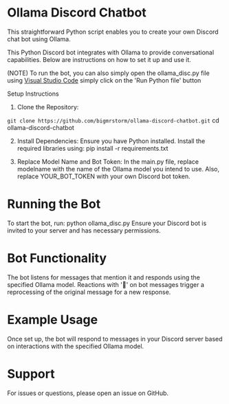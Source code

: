 # Ollama Discord Chatbot
This straightforward Python script enables you to create your own Discord chat bot using Ollama.

This Python Discord bot integrates with Ollama to provide conversational capabilities. Below are instructions on how to set it up and use it.

(NOTE)
To run the bot, you can also simply open the ollama_disc.py file using [Visual Studio Code](https://code.visualstudio.com/) simply click on the 'Run Python file' button

Setup Instructions
1. Clone the Repository:

`git clone https://github.com/bigmrstorm/ollama-discord-chatbot.git`
cd ollama-discord-chatbot

2. Install Dependencies:
Ensure you have Python installed. Install the required libraries using:
pip install -r requirements.txt

3. Replace Model Name and Bot Token:
In the main.py file, replace modelname with the name of the Ollama model you intend to use. Also, replace YOUR_BOT_TOKEN with your own Discord bot token.

# Running the Bot
To start the bot, run:
python ollama_disc.py
Ensure your Discord bot is invited to your server and has necessary permissions.

# Bot Functionality
The bot listens for messages that mention it and responds using the specified Ollama model.
Reactions with '🔄' on bot messages trigger a reprocessing of the original message for a new response.

# Example Usage
Once set up, the bot will respond to messages in your Discord server based on interactions with the specified Ollama model.

# Support
For issues or questions, please open an issue on GitHub.
